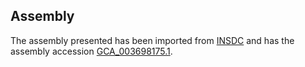 
Assembly
--------

The assembly presented has been imported from 
[INSDC](http://www.insdc.org) and has the assembly accession
[GCA\_003698175.1](http://www.ebi.ac.uk/ena/data/view/GCA_003698175.1).


